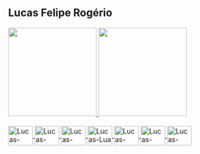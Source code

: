 ## Lucas Felipe Rogério

<div>
  <a href=https://github.com/lucasfelipe-py)https://github.com/lucasfelipe-py>
  <img height="180cm" src="https://github-readme-stats.vercel.app/api?username=lucasrogeriodev&show_icons=true&theme=dark&include_all_commits=true&count_private=true"/>
  <img height="180cm" src="https://github-readme-stats.vercel.app/api/top-langs/?username=lucasrogeriodev&layout-compact&langs_count=3&theme=dark"/>
</div>

<div style="display: inline_block"><br>
  <img align="center" alt="Lucas-NodeJS" height="40" width="50" src="https://cdn.jsdelivr.net/gh/devicons/devicon/icons/nodejs/nodejs-plain.svg">
  <img align="center" alt="Lucas-Python" height="40" width="50" src="https://cdn.jsdelivr.net/gh/devicons/devicon/icons/python/python-plain.svg">
  <img align="center" alt="Lucas-Java" height="40" width="50" src="https://cdn.jsdelivr.net/gh/devicons/devicon/icons/java/java-plain.svg">
  <img align="center" alt="Lucas-Lua" height="40" width="50" src="https://cdn.jsdelivr.net/gh/devicons/devicon/icons/lua/lua-original.svg">
  <img align="center" alt="Lucas-MongoDB" height="40" width="50" src="https://cdn.jsdelivr.net/gh/devicons/devicon/icons/mongodb/mongodb-plain-wordmark.svg">
  <img align="center" alt="Lucas-PostgreSQL" height="40" width="50" src="https://cdn.jsdelivr.net/gh/devicons/devicon/icons/postgresql/postgresql-plain.svg">
  <img align="center" alt="Lucas-MySQL" height="40" width="50" src="https://cdn.jsdelivr.net/gh/devicons/devicon/icons/mysql/mysql-plain-wordmark.svg">
</div>
  
